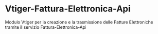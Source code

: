 # Vtiger-Fattura-Elettronica-Api
Modulo Vtiger per la creazione e la trasmissione delle Fatture Elettroniche tramite il servizio Fattura-Elettronica-Api
